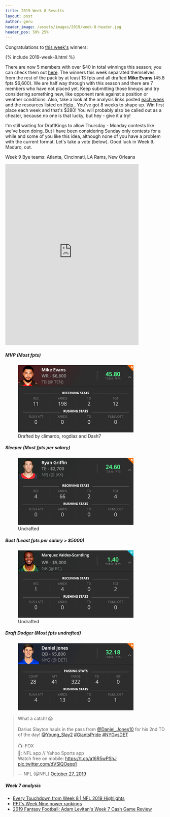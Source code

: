 ```yaml
---
title: 2019 Week 8 Results
layout: post
author: geru
header_image: /assets/images/2019/week-8-header.jpg
header_pos: 50% 25%
---
```

Congratulations to [this week's](https://www.draftkings.com/contest/gamecenter/78922851) winners:

{% include 2019-week-8.html %}

There are now 5 members with over $40 in total winnings this season; you can check them out [here](https://platanofb.com/results). The winners this week separated themselves from the rest of the pack by at least 13 fpts and all drafted __Mike Evans__ (45.8 fpts $6,600). We are half way through with this season and there are 7 members who have not placed yet. Keep submitting those lineups and try considering something new, like opponent rank against a position or weather conditions. Also, take a look at the analysis links posted [each week](#week-7-analysis) and the resources listed on [Help <i class="far fa-question-circle" aria-hidden="true"></i>](https://platanofb.com/help). You've got 8 weeks to shape up. Win first place each week and that's $280! You will probably also be called out as a cheater, because no one is that lucky, but hey - give it a try! 

I'm still waiting for DraftKings to allow Thursday - Monday contests like we've been doing. But I have been considering Sunday only contests for a while and some of you like this idea, although none of you have a problem with the current format. Let's take a vote (below). Good luck in Week 9. Maduro, out.

Week 9 Bye teams: Atlanta, Cincinnati, LA Rams, New Orleans

<iframe src="https://docs.google.com/forms/d/e/1FAIpQLScy5wKrvEHbiZ8S_UeEhKmUNVkdIEv0CAyVfgmV71gpjwaqYg/viewform?embedded=true" width="420" height="569" frameborder="0" marginheight="0" marginwidth="0">Loading…</iframe>

##### MVP (Most fpts)
<figure class="figure">
    <img class="img-fluid" src="/assets/images/2019/week-8-mike-evans.png" width="364px"/>
    <figcaption class="figure-caption">Drafted by <span class="font-weight-bold">climardo, rogdiaz and Dash7</span></figcaption>
</figure>

##### Sleeper (Most fpts per salary)
<figure class="figure">
    <img class="img-fluid" src="/assets/images/2019/week-8-ryan-griffin.png" width="364px"/>
    <figcaption class="figure-caption"><span class="font-weight-bold">Undrafted</span></figcaption>
</figure>

##### Bust (Least fpts per salary > $5000)
<figure class="figure">
    <img class="img-fluid" src="/assets/images/2019/week-8-marquez-valdes-scantling.png" width="364px"/>
    <figcaption class="figure-caption"><span class="font-weight-bold">Undrafted</span></figcaption>
</figure>


##### Draft Dodger (Most fpts undrafted)
<figure class="figure">
    <img class="img-fluid" src="/assets/images/2019/week-8-daniel-jones.png" width="364px"/>
</figure>
<blockquote class="twitter-tweet"><p lang="en" dir="ltr">What a catch! 😱<br><br>Darius Slayton hauls in the pass from <a href="https://twitter.com/Daniel_Jones10?ref_src=twsrc%5Etfw">@Daniel_Jones10</a> for his 2nd TD of the day! <a href="https://twitter.com/Young_Slay2?ref_src=twsrc%5Etfw">@Young_Slay2</a> <a href="https://twitter.com/hashtag/GiantsPride?src=hash&amp;ref_src=twsrc%5Etfw">#GiantsPride</a> <a href="https://twitter.com/hashtag/NYGvsDET?src=hash&amp;ref_src=twsrc%5Etfw">#NYGvsDET</a><br><br>📺: FOX<br>📱: NFL app // Yahoo Sports app<br>Watch free on mobile: <a href="https://t.co/a16R5wPShJ">https://t.co/a16R5wPShJ</a> <a href="https://t.co/dVSlQOeqp1">pic.twitter.com/dVSlQOeqp1</a></p>&mdash; NFL (@NFL) <a href="https://twitter.com/NFL/status/1188517683832049669?ref_src=twsrc%5Etfw">October 27, 2019</a></blockquote> <script async src="https://platform.twitter.com/widgets.js" charset="utf-8"></script>

##### Week 7 analysis
<ul class="list-unstyled" id="pro-links">
    <a href="https://www.youtube.com/watch?v=tLLp9xIcVQc" target="_blank"><li>Every Touchdown from Week 8 | NFL 2019 Highlights</li></a>
    <a href="https://profootballtalk.nbcsports.com/2019/10/29/pfts-week-nine-power-rankings-2/" target="_blank"><li>PFT’s Week Nine power rankings</li></a>
    <a href="https://www.draftkings.com/playbook/nfl/2019-fantasy-football-cheat-sheet-nfl-week-9-picks-predictions-preview" target="_blank"><li>2019 Fantasy Football: Adam Levitan's Week 7 Cash Game Review</li></a>
</ul>
